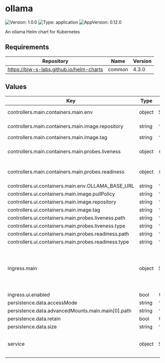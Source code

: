 # ollama

![Version: 1.0.0](https://img.shields.io/badge/Version-1.0.0-informational?style=flat-square) ![Type: application](https://img.shields.io/badge/Type-application-informational?style=flat-square) ![AppVersion: 0.12.0](https://img.shields.io/badge/AppVersion-0.12.0-informational?style=flat-square)

An ollama Helm chart for Kubernetes

## Requirements

| Repository | Name | Version |
|------------|------|---------|
| https://bjw-s-labs.github.io/helm-charts | common | 4.3.0 |

## Values

| Key | Type | Default | Description |
|-----|------|---------|-------------|
| controllers.main.containers.main.env | object | See [values.yaml](./values.yaml) | environment variables. |
| controllers.main.containers.main.image.repository | string | `"docker.io/ollama/ollama"` | image repository |
| controllers.main.containers.main.image.tag | string | `"0.12.0"` | image tag |
| controllers.main.containers.main.probes.liveness | object | `{"path":"/health","type":"HTTP"}` | Configures liveness probe |
| controllers.main.containers.main.probes.readiness | object | `{"path":"/health","type":"HTTP"}` | Configures readiness probe |
| controllers.ui.containers.main.env.OLLAMA_BASE_URL | string | `"http://ollama-main:11434"` |  |
| controllers.ui.containers.main.image.pullPolicy | string | `"Always"` |  |
| controllers.ui.containers.main.image.repository | string | `"ghcr.io/open-webui/open-webui"` |  |
| controllers.ui.containers.main.image.tag | string | `"main"` |  |
| controllers.ui.containers.main.probes.liveness.path | string | `"/health"` |  |
| controllers.ui.containers.main.probes.liveness.type | string | `"HTTP"` |  |
| controllers.ui.containers.main.probes.readiness.path | string | `"/health"` |  |
| controllers.ui.containers.main.probes.readiness.type | string | `"HTTP"` |  |
| ingress.main | object | See [values.yaml](./values.yaml) | Enable and configure ingress settings for the chart under this key. |
| ingress.ui.enabled | bool | `false` |  |
| persistence.data.accessMode | string | `"ReadWriteOnce"` |  |
| persistence.data.advancedMounts.main.main[0].path | string | `"/root/.ollama"` |  |
| persistence.data.retain | bool | `true` |  |
| persistence.data.size | string | `"10Gi"` |  |
| service | object | See [values.yaml](./values.yaml) | Configures service settings for the chart. |

